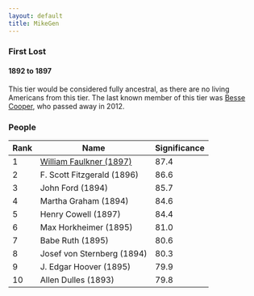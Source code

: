 ```yaml
---
layout: default
title: MikeGen
---
```

### First Lost
#### 1892 to 1897
This tier would be considered fully ancestral, as there are no living Americans from this tier. The last known member of this tier was [Besse Cooper](https://en.wikipedia.org/wiki/Besse_Cooper), who passed away in 2012.

### People

Rank | Name                                  | Significance 
---- | ------------------------------------- | -------- 
1    | [William Faulkner (1897)](https://en.wikipedia.org/wiki/William_Faulkner) | 87.4    
2    | F. Scott Fitzgerald (1896)            | 86.6   
3    | John Ford (1894)                      | 85.7    
4    | Martha Graham (1894)                  | 84.6   
5    | Henry Cowell (1897)                   | 84.4    
6    | Max Horkheimer (1895)                 | 81.0    
7    | Babe Ruth (1895)                      | 80.6    
8    | Josef von Sternberg (1894)            | 80.3 
9    | J. Edgar Hoover (1895)                | 79.9    
10   | Allen Dulles (1893)                   | 79.8 

